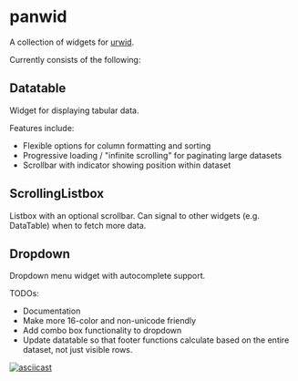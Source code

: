 panwid
======

A collection of widgets for [urwid](https://urwid.org/).

Currently consists of the following:

## Datatable ##

Widget for displaying tabular data.

Features include:
* Flexible options for column formatting and sorting
* Progressive loading / "infinite scrolling" for paginating large datasets
* Scrollbar with indicator showing position within dataset

## ScrollingListbox ##

Listbox with an optional scrollbar.  Can signal to other widgets
(e.g. DataTable) when to fetch more data.

## Dropdown ##

Dropdown menu widget with autocomplete support.

TODOs:
* Documentation
* Make more 16-color and non-unicode friendly
* Add combo box functionality to dropdown
* Update datatable so that footer functions calculate based on the entire
  dataset, not just visible rows.


[![asciicast](https://asciinema.org/a/iRbvnuv7DERhZrdKKBfpGtXqw.png)](https://asciinema.org/a/iRbvnuv7DERhZrdKKBfpGtXqw?t=9&autoplay=1)
